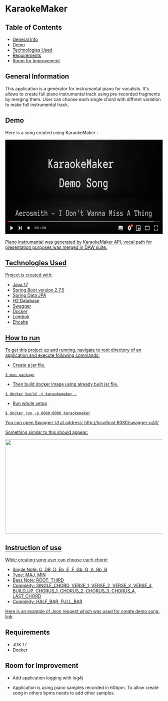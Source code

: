 # KaraokeMaker

## Table of Contents
* [General Info](#general-information)
* [Demo](#demo)
* [Technologies Used](#technologies-used)
* [Requirements](#requirements)
* [Room for Improvement](#room-for-improvement)


## General Information
This application is a generator for instrumantal piano for vocalists. It's allows to create full piano instrumental track using pre-recorded fragments by merging them.
User can choose each single chord with diffrent variation to make full instrumental track. 


## Demo
Here is a song created using KaraokeMaker :
<div align="left">
  <a href="https://www.youtube.com/watch?v=tBCPIKT7ZMw"><img src="https://github.com/ZwierzchowskiM/ZwierzchowskiM/blob/main/KaraokeMakerDemo.PNG" width="600" height="300">
</div>
	
Piano instrumantal was generated by KaraokeMaker API, 
vocal path for presentation purposes was merged in DAW suite.


## Technologies Used
Project is created with:

* Java 17
* Spring Boot version 2.7.5
* Spring Data JPA
* H2 Database
* Swagger
* Docker
* Lombok
* Ehcahe

## How to run

To get this project up and running, navigate to root directory of an application and execute following commands:

* Create a jar file.
```
$ mvn package
```

* Then build docker image using already built jar file.

```
$ docker build -t karaokemaker .

```

* Run whole setup

```
$ docker run -p 8080:8080 karaokemaker
```
You can open Swagger UI at address:
http://localhost:8080/swagger-ui/#/

Something similar to this should appear:

<div align="left">
 <img src="https://github.com/ZwierzchowskiM/KaraokeMakerRestAPI/blob/main/Files/images/swagger_ui.PNG" width="600" height="300">
</div>
	
## Instruction of use

While creating song user can choose each chord:

* Single Note:
	C, DB, D, Eb, E, F, Gb, G, A, Bb, B
* Type:
	MAJ, MIN
* Bass Note:
	ROOT, THIRD
* Compleity:
	SINGLE_CHORD, VERSE_1, VERSE_2, VERSE_3, VERSE_4, BUILD_UP, CHORUS_1, CHORUS_2, CHORUS_3, CHORUS_4, LAST_CHORD
* Compleity:
	HALF_BAR, FULL_BAR

Here is an example of Json request which was used for create demo song:
[link](/Files/demo_request.json)

## Requirements

* JDK 17
* Docker

## Room for Improvement

* Add application logging with log4j

* Application is using piano samples recorded in 60bpm. To allow create song in others bpms needs to add other samples.

